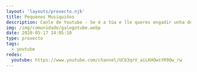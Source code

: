 ```yaml
---
layout: 'layouts/proxecto.njk'
title: Pequenos Musiquiños
description: Canle de Youtube - Se é a túa e lle queres engadir unha descripción e etiquetas, ponte en contacto con nós.
img: /img/comunidade/galegotube.webp
date: 2020-05-17 14:05:10
type: proxecto
tags:
  - youtube
redes:
  youtube: https://www.youtube.com/channel/UCb3qrV_aiLKHOwsYR9Ow_rw
---
```


